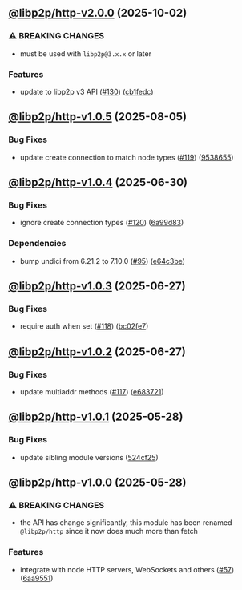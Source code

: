 ## [@libp2p/http-v2.0.0](https://github.com/libp2p/js-libp2p-http/compare/@libp2p/http-1.0.5...@libp2p/http-2.0.0) (2025-10-02)

### ⚠ BREAKING CHANGES

* must be used with `libp2p@3.x.x` or later

### Features

* update to libp2p v3 API ([#130](https://github.com/libp2p/js-libp2p-http/issues/130)) ([cb1fedc](https://github.com/libp2p/js-libp2p-http/commit/cb1fedc8364e7c33020a7cb35113a6238cb01197))

## [@libp2p/http-v1.0.5](https://github.com/libp2p/js-libp2p-http/compare/@libp2p/http-1.0.4...@libp2p/http-1.0.5) (2025-08-05)

### Bug Fixes

* update create connection to match node types ([#119](https://github.com/libp2p/js-libp2p-http/issues/119)) ([9538655](https://github.com/libp2p/js-libp2p-http/commit/953865524f660da1cf351c1a0d05c5308fdf7d84))

## [@libp2p/http-v1.0.4](https://github.com/libp2p/js-libp2p-http/compare/@libp2p/http-1.0.3...@libp2p/http-1.0.4) (2025-06-30)

### Bug Fixes

* ignore create connection types ([#120](https://github.com/libp2p/js-libp2p-http/issues/120)) ([6a99d83](https://github.com/libp2p/js-libp2p-http/commit/6a99d836a07bb6c0d3cb295a2b0b748e65ff8493))

### Dependencies

* bump undici from 6.21.2 to 7.10.0 ([#95](https://github.com/libp2p/js-libp2p-http/issues/95)) ([e64c3be](https://github.com/libp2p/js-libp2p-http/commit/e64c3bea36362243af37048b3f6ce350053a4e38))

## [@libp2p/http-v1.0.3](https://github.com/libp2p/js-libp2p-http/compare/@libp2p/http-1.0.2...@libp2p/http-1.0.3) (2025-06-27)

### Bug Fixes

* require auth when set ([#118](https://github.com/libp2p/js-libp2p-http/issues/118)) ([bc02fe7](https://github.com/libp2p/js-libp2p-http/commit/bc02fe7b07208dfcb575eb439775f25b98331c36))

## [@libp2p/http-v1.0.2](https://github.com/libp2p/js-libp2p-http/compare/@libp2p/http-1.0.1...@libp2p/http-1.0.2) (2025-06-27)

### Bug Fixes

* update multiaddr methods ([#117](https://github.com/libp2p/js-libp2p-http/issues/117)) ([e683721](https://github.com/libp2p/js-libp2p-http/commit/e683721c2025fe04bd1145fd60082b5575c4c9ac))

## [@libp2p/http-v1.0.1](https://github.com/libp2p/js-libp2p-http/compare/@libp2p/http-1.0.0...@libp2p/http-1.0.1) (2025-05-28)

### Bug Fixes

* update sibling module versions ([524cf25](https://github.com/libp2p/js-libp2p-http/commit/524cf25745dcb5842949549c1020cdc057775187))

## @libp2p/http-v1.0.0 (2025-05-28)

### ⚠ BREAKING CHANGES

* the API has change significantly, this module has been renamed `@libp2p/http` since it now does much more than fetch

### Features

* integrate with node HTTP servers, WebSockets and others ([#57](https://github.com/libp2p/js-libp2p-http/issues/57)) ([6aa9551](https://github.com/libp2p/js-libp2p-http/commit/6aa95511b9bfcd920344a31bdd88571756c09b7e))
